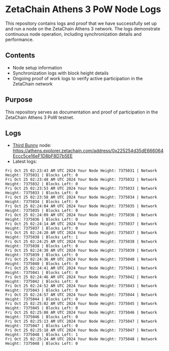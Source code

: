 # ZetaChain Athens 3 PoW Node Logs
This repository contains logs and proof that we have successfully set up and run a node on the ZetaChain Athens 3 network. The logs demonstrate continuous node operation, including synchronization details and performance.

## Contents
- Node setup information
- Synchronization logs with block height details
- Ongoing proof of work logs to verify active participation in the ZetaChain network

## Purpose
This repository serves as documentation and proof of participation in the ZetaChain Athens 3 PoW testnet.

## Logs

- [Third Bunny](https://thirdbunny.xyz/) node: https://athens.explorer.zetachain.com/address/0x225254d35dE666064Eccc5ce16eF1D8bF8D7b5EE
- Latest logs:
```
Fri Oct 25 02:23:43 AM UTC 2024 Your Node Height: 7375031 | Network Height: 7375031 | Blocks Left: 0
Fri Oct 25 02:23:48 AM UTC 2024 Your Node Height: 7375032 | Network Height: 7375032 | Blocks Left: 0
Fri Oct 25 02:23:53 AM UTC 2024 Your Node Height: 7375033 | Network Height: 7375033 | Blocks Left: 0
Fri Oct 25 02:23:58 AM UTC 2024 Your Node Height: 7375034 | Network Height: 7375034 | Blocks Left: 0
Fri Oct 25 02:24:04 AM UTC 2024 Your Node Height: 7375035 | Network Height: 7375035 | Blocks Left: 0
Fri Oct 25 02:24:09 AM UTC 2024 Your Node Height: 7375036 | Network Height: 7375036 | Blocks Left: 0
Fri Oct 25 02:24:14 AM UTC 2024 Your Node Height: 7375037 | Network Height: 7375037 | Blocks Left: 0
Fri Oct 25 02:24:20 AM UTC 2024 Your Node Height: 7375037 | Network Height: 7375038 | Blocks Left: 1
Fri Oct 25 02:24:25 AM UTC 2024 Your Node Height: 7375038 | Network Height: 7375038 | Blocks Left: 0
Fri Oct 25 02:24:30 AM UTC 2024 Your Node Height: 7375039 | Network Height: 7375039 | Blocks Left: 0
Fri Oct 25 02:24:36 AM UTC 2024 Your Node Height: 7375040 | Network Height: 7375040 | Blocks Left: 0
Fri Oct 25 02:24:41 AM UTC 2024 Your Node Height: 7375041 | Network Height: 7375041 | Blocks Left: 0
Fri Oct 25 02:24:46 AM UTC 2024 Your Node Height: 7375042 | Network Height: 7375042 | Blocks Left: 0
Fri Oct 25 02:24:52 AM UTC 2024 Your Node Height: 7375043 | Network Height: 7375043 | Blocks Left: 0
Fri Oct 25 02:24:57 AM UTC 2024 Your Node Height: 7375044 | Network Height: 7375044 | Blocks Left: 0
Fri Oct 25 02:25:02 AM UTC 2024 Your Node Height: 7375045 | Network Height: 7375045 | Blocks Left: 0
Fri Oct 25 02:25:08 AM UTC 2024 Your Node Height: 7375046 | Network Height: 7375046 | Blocks Left: 0
Fri Oct 25 02:25:13 AM UTC 2024 Your Node Height: 7375047 | Network Height: 7375047 | Blocks Left: 0
Fri Oct 25 02:25:18 AM UTC 2024 Your Node Height: 7375047 | Network Height: 7375048 | Blocks Left: 1
Fri Oct 25 02:25:24 AM UTC 2024 Your Node Height: 7375048 | Network Height: 7375048 | Blocks Left: 0
```

